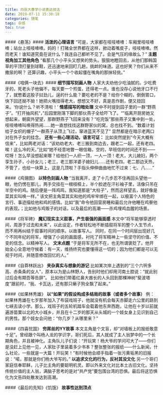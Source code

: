 ```yaml
---
title: 向张大春学小说表达技法
date: 2019-07-11 15:30:18
categories: 随笔
tags: 杂感
toc: true
---
```

####《悬荡》####
**活泼的心理语言**
“可是，大家都在吱吱喳喳：车厢里吱吱喳喳；站台上吱吱喳喳。妈的！打赌全世界都在这样，掀动着嘴皮子，吱吱喳喳。然而老天！谁知道究竟在说什么？我连自己都听不见了。会是气压的缘故么？”
**主题视角加工其他角色**
“看那几个小平头又想笑的势头。狠狠地瞪回去，从他们那韩国草的平顶打量到球鞋，还迅速地来回盯几趟，挑衅的味道。这也好笑？你们从来不撒尿的啊？
还算识趣，小平头一个个收起僵在嘴角的那抹轻佻。”

####《咱俩一块去》####
**细节描写刻画人物**
人家大夫劝他少吃油腻的。少吃费牙的，死老头子他偏不，每天要一个煎蛋，还得老一点。谁也没存心说他牙口不行了，就憋着这股子挝劲儿，逞的什么能？要吃老的不是？给你个糊的，倒倒胃口，快下回还拗不拗！她把火嘴扭得老大，想想又不好，真是恶作剧，便又扭回来。‘你说什么？听不清啦！’
**情感描写的暗处理**
文中不时提到园子里的一群“野燕子”。“打开抽风机“，”后园里刚落下脚的那伙燕子全给吓飞了。“”临离开厨房她又想起来，朝窗外望望，那群野燕子飞回来没有？“吃完饭”那些燕子又集中到一处，吱吱喳喳叫唤得热闹……她一直想找找这群野家伙的窝，总也找不到。“数着计划给子女织的帽子“一群燕子从顶上飞过，窜进蓝天不见了”
显然都是在暗示老两口对在外子女的挂念。
**还有一些心理活动，语言可证：**
比如突然提到“今天大概有信来”，比如两老对话：“该劝劝老大、老三搬到南边去，跟老二一起，还有老四。唉！这么冷的天。”比如“她不经意地瞥一眼信箱，空的，早班信的时间还不到——哎呀！怎么早没想起来哪？给他们一人织一顶，一人一顶！老大，大儿媳妇，两个孪生孙子，小孙女儿；老三，老三那洋婆子媳妇儿……还有老四，老二那边天热，不管了，也给一块算上，这是几顶啦？手指头伸伸曲曲地忙不过来：七、八……”

####《鸡翎图》
**以特色刻画人物**
“当我离开，走了十几步忍不住再回头望他一眼，他仍愣在那儿，两手交挂在一根枝桠上，半个脸遮在汗衫袖子里，活像只吊在半空中的鸡。随后便是一阵鸡鸣，我知道那是“大柱子”，然而这样望去，就好像是菜其实叫唤一样。”
该文把主角菜其实和他的鸡牢牢绑在一起，以极富个人特色的言行、事迹描绘他和鸡的感情。比如“我”命令他回营房睡和最后允许他睡在鸡寮他的表现。；比如他与鸡贩子的对话，以及最后的高潮——杀鸡埋鸡血腥的场景。

####《将军碑》
**魔幻现实主义叙事，产生极强的画面感**
本文中“将军能够穿透时间，周游于过去和未来”，以此设定，作者轻松地不断插叙将军的整个人生节点，而不用再纠结于叙事时间的顺序。以故事写人。
同时，在同一个时间层出现好几个不同年纪的将军，增强了小说的画面感，衬托了将军精神上一些坚守的价值、不变的信念。以精神写人。
**文末点题**
“于是将军无所不在，也无所谓褒贬了。他开始全心全意地守候着：有一天，维扬终究也要懂得这一切的；因为他们都是可以无视于时间，并随意修改回忆的人。”

####《自莽林跃出》
**夹杂真实与想象的游记**
比如某次岸上遇到的“三个六呎多高、赤条条的女人”，原本以为是山林野人，告别时他们却用河南土腔说：“就此别过后会有期吾等告辞”。
比如他们带着红鼻大酋长的人头回到那棵神树“斐波塔度”跟前时，“我、卡瓦达，还有那只癞子狗全飘了起来。”

####《如果林秀雄》
**以“如果”的假设构成多结局的故事（或者多个故事）**
例：如果林秀雄在七岁那年加入了布袋戏班子，他就没有机会每天赤脚走六公里的路到七峡去读小学。那么，戏班子的五轮机踏车会载着他东奔西跑，让他在十岁以前就遍游苗栗以北的大小城乡，并且在十二岁的那天从头城的一个妓女身上见识到自己的男性。那个妓女会问他：“你几岁？从哪里来？”

####《四喜忧国》
**穷屌丝的YY故事**
本文主角是个文盲，却“对墙板上的报纸敬意十足”。曾经跟个叫杨人龙的学识字，哥们死后，其人就成了主人翁梦中的一个长期角色，并且被神化。主角队儿子们说：“开玩笑！杨大爷的学问可大了——你们 是没赶上见他一见，人家肚子里装着多少书本？整张整张的报纸——什么新闻，什么社论，一些就是一大篇！开玩笑！”有时候他会顺手指着一张污黄垢黑的旧报说：“喏，那就是你们杨大爷写的。”
**以追求文化的行为，反衬其没文化**
另一个哥们家庭信奉耶稣，儿子比主角的要聪明机灵。即以外来文化对比本土古旧文化。坚持传统价值的主人翁，满脑子思考的是对“共产党”要包围台湾的恐惧。最后将这恐惧化为文告四处散发达到高潮。

####《最后的先知》《饥饿》
**故事性达到顶点**
